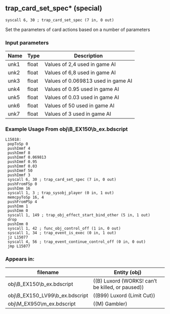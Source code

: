 ## trap_card_set_spec* (special)

`syscall 6, 30 ; trap_card_set_spec (7 in, 0 out)`

Set the parameters of card actions based on a number of parameters

### Input parameters
| Name | Type | Description
|------|------|------------
| unk1   | float   | Values of 2,4 used in game AI
| unk2   | float   | Values of 6,8 used in game AI
| unk3   | float   | Values of 0.069813 used in game AI
| unk4   | float   | Values of 0.95 used in game AI
| unk5   | float   | Values of 0.03 used in game AI
| unk6   | float   | Values of 50 used in game AI
| unk7   | float   | Values of 3 used in game AI


### Example Usage From obj\B_EX150\b_ex.bdscript
```plaintext
L15018:
 popToSp 0
 pushImmf 4
 pushImmf 8
 pushImmf 0.069813
 pushImmf 0.95
 pushImmf 0.03
 pushImmf 50
 pushImmf 3
 syscall 6, 30 ; trap_card_set_spec (7 in, 0 out)
 pushFromFSp 0
 pushImm 16
 syscall 1, 3 ; trap_sysobj_player (0 in, 1 out)
 memcpyToSp 16, 4
 pushFromPSp 4
 pushImm 1
 pushImm 0
 syscall 1, 149 ; trap_obj_effect_start_bind_other (5 in, 1 out)
 drop 
 pushImm 0
 syscall 1, 42 ; func_obj_control_off (1 in, 0 out)
 syscall 1, 34 ; trap_event_is_exec (0 in, 1 out)
 jz L15077
 syscall 4, 56 ; trap_event_continue_control_off (0 in, 0 out)
 jmp L15077
```


### Appears in:
| filename | Entity (obj)
|----------|-------------
| obj\B_EX150\b_ex.bdscript       | ((B) Luxord (WORKS! can’t be killed, or paused))          
| obj\B_EX150_LV99\b_ex.bdscript       | ((B99) Luxord (Limit Cut))          
| obj\M_EX950\m_ex.bdscript       | ((M) Gambler)          



